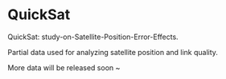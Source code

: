 # QuickSat
QuickSat: study-on-Satellite-Position-Error-Effects.

Partial data used for analyzing satellite position and link quality. 

More data will be released soon ~
